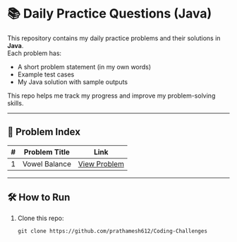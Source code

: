 # 📚 Daily Practice Questions (Java)

This repository contains my daily practice problems and their solutions in **Java**.  
Each problem has:
- A short problem statement (in my own words)
- Example test cases
- My Java solution with sample outputs

This repo helps me track my progress and improve my problem-solving skills.  

---

## 📖 Problem Index

| # | Problem Title | Link          |
|---|---------------|---------------|
| 1 | Vowel Balance | [View Problem](./problem-01-vowel-balance) |


---

## 🛠 How to Run
1. Clone this repo:
   ```
   git clone https://github.com/prathamesh612/Coding-Challenges
   ```

